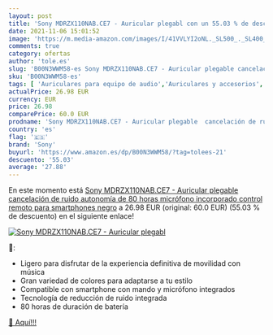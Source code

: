 ```yaml
---
layout: post
title: 'Sony MDRZX110NAB.CE7 - Auricular plegabl con un 55.03 % de descuento'
date: 2021-11-06 15:01:52
image: 'https://m.media-amazon.com/images/I/41VVLYI2oNL._SL500_._SL400_.jpg'
comments: true
category: ofertas
author: 'tole.es'
slug: 'B00N3WWM58-es Sony MDRZX110NAB.CE7 - Auricular plegable cancelación de...'
sku: 'B00N3WWM58-es'
tags: [ 'Auriculares para equipo de audio','Auriculares y accesorios','Electrónica','sony', ]
actualPrice: 26.98 EUR
currency: EUR
price: 26.98
comparePrice: 60.0 EUR
prodname: 'Sony MDRZX110NAB.CE7 - Auricular plegable  cancelación de ruido  autonomía de 80 horas  micrófono incorporado  control remoto para smartphones   negro'
country: 'es'
flag: '🇪🇸'
brand: 'Sony'
buyurl: 'https://www.amazon.es/dp/B00N3WWM58/?tag=tolees-21'
descuento: '55.03'
average: '27.88'
---
```


En este momento está [Sony MDRZX110NAB.CE7 - Auricular plegable  cancelación de ruido  autonomía de 80 horas  micrófono incorporado  control remoto para smartphones   negro](https://www.amazon.es/dp/B00N3WWM58/?tag=tolees-21) a 26.98 EUR (original: 60.0 EUR) (55.03 %  de descuento) en el siguiente enlace!

[![Sony MDRZX110NAB.CE7 - Auricular plegabl](https://m.media-amazon.com/images/I/41VVLYI2oNL._SL500_._SL400_.jpg)](https://www.amazon.es/dp/B00N3WWM58/?tag=tolees-21)

🔎:

- Ligero para disfrutar de la experiencia definitiva de movilidad con música
- Gran variedad de colores para adaptarse a tu estilo
- Compatible con smartphone con mando y micrófono integrados
- Tecnología de reducción de ruido integrada
- 80 horas de duración de batería

[🛒 Aquí!!!](https://www.amazon.es/dp/B00N3WWM58/?tag=tolees-21)

